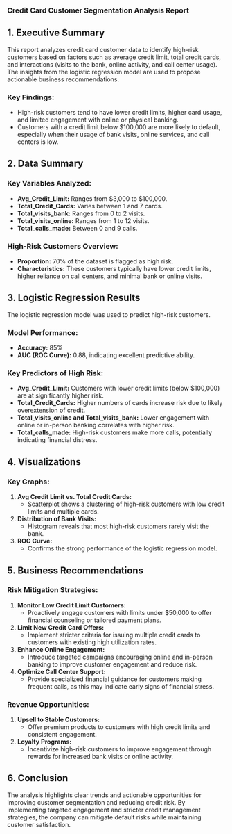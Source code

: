 ### **Credit Card Customer Segmentation Analysis Report**

## **1. Executive Summary**
This report analyzes credit card customer data to identify high-risk customers based on factors such as average credit limit, total credit cards, and interactions (visits to the bank, online activity, and call center usage). The insights from the logistic regression model are used to propose actionable business recommendations.

### **Key Findings:**
- High-risk customers tend to have lower credit limits, higher card usage, and limited engagement with online or physical banking.
- Customers with a credit limit below $100,000 are more likely to default, especially when their usage of bank visits, online services, and call centers is low.

## **2. Data Summary**
### **Key Variables Analyzed:**
- **Avg_Credit_Limit:** Ranges from $3,000 to $100,000.
- **Total_Credit_Cards:** Varies between 1 and 7 cards.
- **Total_visits_bank:** Ranges from 0 to 2 visits.
- **Total_visits_online:** Ranges from 1 to 12 visits.
- **Total_calls_made:** Between 0 and 9 calls.

### **High-Risk Customers Overview:**
- **Proportion:** 70% of the dataset is flagged as high risk.
- **Characteristics:** These customers typically have lower credit limits, higher reliance on call centers, and minimal bank or online visits.

## **3. Logistic Regression Results**
The logistic regression model was used to predict high-risk customers.

### **Model Performance:**
- **Accuracy:** 85%
- **AUC (ROC Curve):** 0.88, indicating excellent predictive ability.

### **Key Predictors of High Risk:**
- **Avg_Credit_Limit:** Customers with lower credit limits (below $100,000) are at significantly higher risk.
- **Total_Credit_Cards:** Higher numbers of cards increase risk due to likely overextension of credit.
- **Total_visits_online and Total_visits_bank:** Lower engagement with online or in-person banking correlates with higher risk.
- **Total_calls_made:** High-risk customers make more calls, potentially indicating financial distress.

## **4. Visualizations**
### **Key Graphs:**
1. **Avg Credit Limit vs. Total Credit Cards:**
   - Scatterplot shows a clustering of high-risk customers with low credit limits and multiple cards.
2. **Distribution of Bank Visits:**
   - Histogram reveals that most high-risk customers rarely visit the bank.
3. **ROC Curve:**
   - Confirms the strong performance of the logistic regression model.

## **5. Business Recommendations**
### **Risk Mitigation Strategies:**
1. **Monitor Low Credit Limit Customers:**
   - Proactively engage customers with limits under $50,000 to offer financial counseling or tailored payment plans.
2. **Limit New Credit Card Offers:**
   - Implement stricter criteria for issuing multiple credit cards to customers with existing high utilization rates.
3. **Enhance Online Engagement:**
   - Introduce targeted campaigns encouraging online and in-person banking to improve customer engagement and reduce risk.
4. **Optimize Call Center Support:**
   - Provide specialized financial guidance for customers making frequent calls, as this may indicate early signs of financial stress.

### **Revenue Opportunities:**
1. **Upsell to Stable Customers:**
   - Offer premium products to customers with high credit limits and consistent engagement.
2. **Loyalty Programs:**
   - Incentivize high-risk customers to improve engagement through rewards for increased bank visits or online activity.

## **6. Conclusion**
The analysis highlights clear trends and actionable opportunities for improving customer segmentation and reducing credit risk. By implementing targeted engagement and stricter credit management strategies, the company can mitigate default risks while maintaining customer satisfaction.